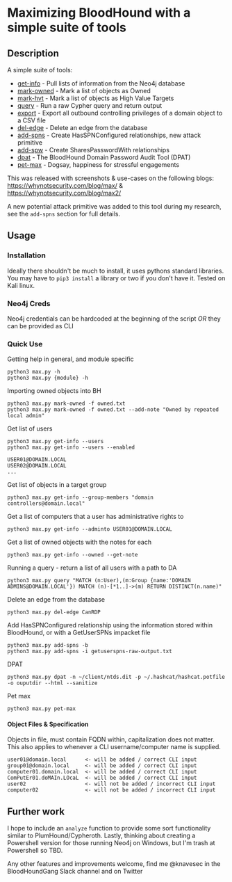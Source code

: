 
# Maximizing BloodHound with a simple suite of tools

## Description

A simple suite of tools:
- [get-info](https://github.com/knavesec/Max/blob/dpat/wiki/get-info.md) - Pull lists of information from the Neo4j database
- [mark-owned](https://github.com/knavesec/Max/blob/dpat/wiki/mark-owned.md) - Mark a list of objects as Owned
- [mark-hvt](https://github.com/knavesec/Max/blob/dpat/wiki/mark-hvt.md) - Mark a list of objects as High Value Targets
- [query](https://github.com/knavesec/Max/blob/dpat/wiki/query.md) - Run a raw Cypher query and return output
- [export](https://github.com/knavesec/Max/blob/dpat/wiki/export.md) - Export all outbound controlling privileges of a domain object to a CSV file
- [del-edge](https://github.com/knavesec/Max/blob/dpat/wiki/del-edge.md) - Delete an edge from the database
- [add-spns](https://github.com/knavesec/Max/blob/dpat/wiki/add-spns.mds) - Create HasSPNConfigured relationships, new attack primitive
- [add-spw](https://github.com/knavesec/Max/blob/dpat/wiki/add-spw.md) - Create SharesPasswordWith relationships
- [dpat](https://github.com/knavesec/Max/blob/dpat/wiki/dpat.md) - The BloodHound Domain Password Audit Tool (DPAT)
- [pet-max](https://github.com/knavesec/Max/blob/dpat/wiki/pet-max.md) - Dogsay, happiness for stressful engagements

This was released with screenshots & use-cases on the following blogs: https://whynotsecurity.com/blog/max/ & https://whynotsecurity.com/blog/max2/

A new potential attack primitive was added to this tool during my research, see the `add-spns` section for full details.

## Usage

### Installation

Ideally there shouldn't be much to install, it uses pythons standard libraries. You may have to `pip3 install` a library or two if you don't have it. Tested on Kali linux.

### Neo4j Creds

Neo4j credentials can be hardcoded at the beginning of the script *OR* they can be provided as CLI

### Quick Use

Getting help in general, and module specific
```
python3 max.py -h
python3 max.py {module} -h
```

Importing owned objects into BH
```
python3 max.py mark-owned -f owned.txt
python3 max.py mark-owned -f owned.txt --add-note "Owned by repeated local admin"
```

Get list of users
```
python3 max.py get-info --users
python3 max.py get-info --users --enabled

USER01@DOMAIN.LOCAL
USER02@DOMAIN.LOCAL
...
```

Get list of objects in a target group
```
python3 max.py get-info --group-members "domain controllers@domain.local"
```

Get a list of computers that a user has administrative rights to
```
python3 max.py get-info --adminto USER01@DOMAIN.LOCAL
```

Get a list of owned objects with the notes for each
```
python3 max.py get-info --owned --get-note
```

Running a query - return a list of all users with a path to DA
```
python3 max.py query "MATCH (n:User),(m:Group {name:'DOMAIN ADMINS@DOMAIN.LOCAL'}) MATCH (n)-[*1..]->(m) RETURN DISTINCT(n.name)"
```

Delete an edge from the database
```
python3 max.py del-edge CanRDP
```

Add HasSPNConfigured relationship using the information stored within BloodHound, or with a GetUserSPNs impacket file
```
python3 max.py add-spns -b
python3 max.py add-spns -i getuserspns-raw-output.txt
```

DPAT
```
python3 max.py dpat -n ~/client/ntds.dit -p ~/.hashcat/hashcat.potfile -o ouputdir --html --sanitize 
```

Pet max
```
python3 max.py pet-max
```

#### Object Files & Specification

Objects in file, must contain FQDN within, capitalization does not matter. This also applies to whenever a CLI username/computer name is supplied.

```
user01@domain.local      <- will be added / correct CLI input
group01@domain.local     <- will be added / correct CLI input
computer01.domain.local  <- will be added / correct CLI input
ComPutEr01.doMAIn.LOcaL  <- will be added / correct CLI input
user02                   <- will not be added / incorrect CLI input
computer02               <- will not be added / incorrect CLI input
```

## Further work

I hope to include an `analyze` function to provide some sort functionality similar to PlumHound/Cypheroth. Lastly, thinking about creating a Powershell version for those running Neo4j on Windows, but I'm trash at Powershell so TBD.

Any other features and improvements welcome, find me @knavesec in the BloodHoundGang Slack channel and on Twitter
